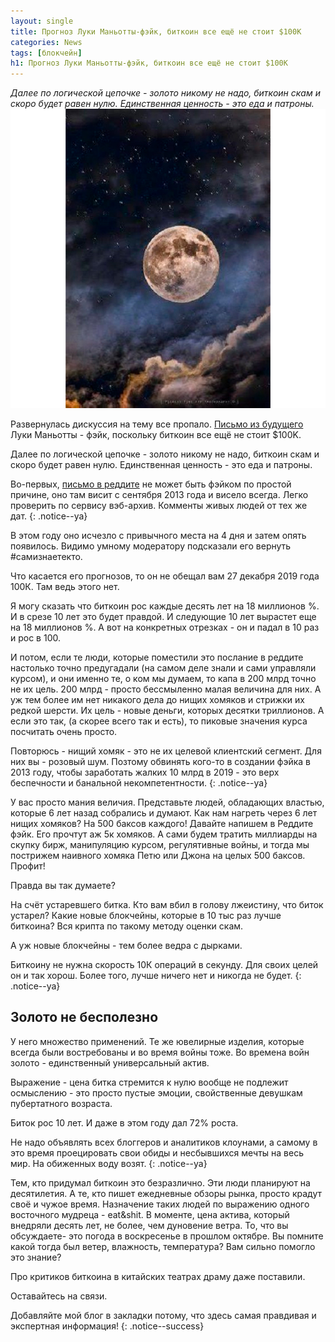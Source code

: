 ```yaml
---
layout: single
title: Прогноз Луки Маньотты-фэйк, биткоин все ещё не стоит $100K
categories: News
tags: [блокчейн]
h1: Прогноз Луки Маньотты-фэйк, биткоин все ещё не стоит $100K
---
```

*Далее по логической цепочке - золото никому не надо, биткоин скам и скоро будет равен нулю. Единственная ценность - это еда и патроны.*
![luka](/assets/images/news/luka.jpg)

Развернулась дискуссия на тему все пропало.
[Письмо из будущего](https://hashtelegraph.com/ja-prishel-k-vam-iz-budushhego-s-prosboj-prekratit-vashu-dejatelnost/) Луки Маньотты - фэйк, поскольку биткоин все ещё не стоит $100K.

Далее по логической цепочке - золото никому не надо, биткоин скам и скоро будет равен нулю. Единственная ценность - это еда и патроны. 

Во-первых, [письмо в реддите](https://www.google.ru/amp/s/amp.reddit.com/r/Bitcoin/comments/1lfobc/i_am_a_timetraveler_from_the_future_here_to_beg/) не может быть фэйком по простой причине, оно там висит с сентября 2013 года и висело всегда. Легко проверить по сервису вэб-архив. Комменты живых людей от тех же дат. 
{: .notice--ya}

В этом году оно исчезло с привычного места на 4 дня и затем опять появилось. Видимо умному модератору подсказали его вернуть #самизнаетекто.
 
Что касается его прогнозов, то он не обещал вам 27 декабря 2019 года 100К. Там ведь этого нет. 

Я могу сказать что биткоин рос каждые десять лет на 18 миллионов %. И в срезе 10 лет это будет правдой.  И следующие 10 лет вырастет еще на 18 миллионов %. 
А вот на конкретных отрезках - он и падал в 10 раз и рос в 100. 

И потом, если те люди, которые поместили это послание в реддите настолько точно предугадали (на самом деле знали и сами управляли курсом), и они именно те, о ком мы думаем, то капа в 200 млрд точно не их цель. 200 млрд - просто бессмыленно малая величина для них. А уж тем более им нет никакого дела до нищих хомяков и стрижки их редкой шерсти. Их цель - новые деньги, которых десятки триллионов. А если это так, (а скорее всего так и есть), то пиковые значения курса посчитать очень просто. 

Повторюсь - нищий хомяк - это не их целевой клиентский сегмент. Для них вы - розовый шум. Позтому обвинять кого-то в создании фэйка в 2013 году, чтобы заработать жалких 10 млрд в 2019 - это верх беспечности и банальной некомпетентности.
{: .notice--ya}

У вас просто мания величия. Представьте людей, обладающих властью, которые 6 лет назад собрались и думают. Как нам нагреть через 6 лет нищих хомяков? На 500 баксов каждого! Давайте напишем в Реддите фэйк. Его прочтут аж 5к хомяков. А сами будем тратить миллиарды на скупку бирж, манипуляцию курсом, регулятивные войны, и тогда мы пострижем  наивного хомяка Петю или Джона на целых 500 баксов.  Профит!  

Правда вы так думаете?

На счёт устаревшего битка. Кто вам вбил в голову лжеистину, что биток устарел? Какие новые блокчейны, которые в 10 тыс раз лучше биткоина? Вся крипта по такому методу оценки скам.

А уж новые блокчейны - тем более ведра с дырками. 

Биткоину не нужна скорость 10К операций в секунду. Для своих целей он и так хорош. Более того, лучше ничего нет и никогда не будет. 
{: .notice--ya}

## Золото не бесполезно
У него множество применений.
Те же ювелирные изделия, которые всегда были востребованы и во время войны тоже. Во времена войн золото - единственный универсальный актив. 

Выражение - цена битка стремится к нулю вообще не подлежит осмыслению - это просто пустые эмоции, свойственные девушкам пубертатного возраста. 

Биток рос 10 лет. И даже в этом году дал 72% роста.

Не надо объявлять всех блоггеров и аналитиков клоунами, а самому в это время проецировать свои обиды и несбывшихся мечты на весь мир. На обиженных воду возят. 
{: .notice--ya}

Тем, кто придумал биткоин это безразлично. Эти люди планируют на десятилетия.  А те, кто пишет ежедневные обзоры рынка, просто крадут своё и чужое время. Назначение таких людей по выражению одного восточного мудреца - eat&shit.
В моменте, цена актива, который внедряли десять лет, не более, чем дуновение ветра. 
То, что вы обсуждаете- это погода в воскресенье в прошлом октябре. Вы помните какой тогда был ветер, влажность, температура?
Вам сильно помогло это знание?

Про критиков биткоина в китайских театрах драму даже поставили.

Оставайтесь на связи.


Добавляйте мой блог в закладки потому, что здесь самая правдивая и экспертная информация!
{: .notice--success}